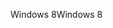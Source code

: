 <span data-ttu-id="82936-101">Windows 8</span><span class="sxs-lookup"><span data-stu-id="82936-101">Windows 8</span></span>